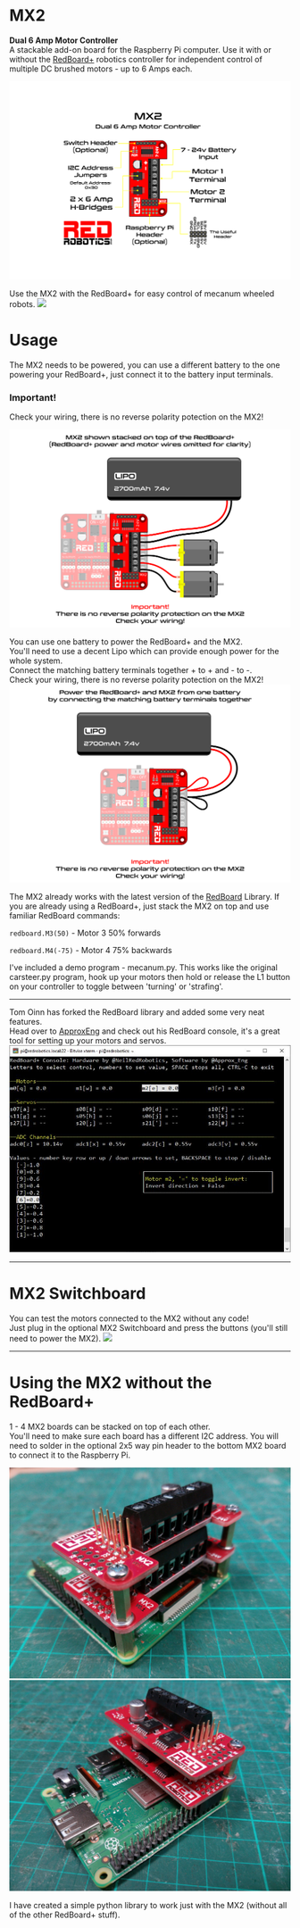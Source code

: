 # MX2
**Dual 6 Amp Motor Controller**  
A stackable add-on board for the Raspberry Pi computer. Use it with or without the [RedBoard+](https://github.com/RedRobotics/RedBoard) robotics controller for independent control of multiple DC brushed motors - up to 6 Amps each.   

![MX2 Image](https://github.com/RedRobotics/MX2/blob/images/MX2_text.png)

Use the MX2 with the RedBoard+ for easy control of mecanum wheeled robots.
[![](http://img.youtube.com/vi/_U4hyjQlxvI/0.jpg)](http://www.youtube.com/watch?v=_U4hyjQlxvI "Mecanum Wheel Test")  

# Usage  
The MX2 needs to be powered, you can use a different battery to the one powering your RedBoard+, just connect it to the battery input terminals. 
### Important!  

Check your wiring, there is no reverse polarity potection on the MX2!  


![MX2 Image](https://github.com/RedRobotics/MX2/blob/images/MX2_Wiring.png)  

You can use one battery to power the RedBoard+ and the MX2.  
You'll need to use a decent Lipo which can provide enough power for the whole system.  
Connect the matching battery terminals together + to + and - to -.  
Check your wiring, there is no reverse polarity potection on the MX2!  
![MX2 Image](https://github.com/RedRobotics/MX2/blob/images/MX2_Wiring_one_battery.png)

The MX2 already works with the latest version of the [RedBoard](https://github.com/RedRobotics/RedBoard) Library. If you are already using a RedBoard+, just stack the MX2 on top and use familiar RedBoard commands:

`redboard.M3(50)` - Motor 3 50% forwards

`redboard.M4(-75)` - Motor 4 75% backwards 

I've included a demo program - mecanum.py. This works like the original carsteer.py program, hook up your motors then hold or release the L1 button on your controller to toggle between 'turning' or 'strafing'.  



---

Tom Oinn has forked the RedBoard library and added some very neat features.  
Head over to [ApproxEng](https://github.com/ApproxEng/RedBoard) and check out his RedBoard console, it's a great tool for setting up your motors and servos.  
![MX2 Image](https://github.com/RedRobotics/MX2/blob/images/RedBoard%2B%20Console.JPG)  

---


# MX2 Switchboard 

You can test the motors connected to the MX2 without any code!  
Just plug in the optional MX2 Switchboard and press the buttons (you'll still need to power the MX2). 
[![](http://img.youtube.com/vi/648YB2zGYNY/0.jpg)](http://www.youtube.com/watch?v=648YB2zGYNY "MX2 Switchboard")  


---
# Using the MX2 without the RedBoard+  
1 - 4 MX2 boards can be stacked on top of each other.   
You'll need to make sure each board has a different I2C address.
You will need to solder in the optional 2x5 way pin header to the bottom MX2 board to connect it to the Raspberry Pi.  

![MX2 Image](https://github.com/RedRobotics/MX2/blob/images/IMG_20200121_152340.jpg)
![MX2 Image](https://github.com/RedRobotics/MX2/blob/images/IMG_20200121_152405.jpg) 

I have created a simple python library to work just with the MX2 (without all of the other RedBoard+ stuff). 
